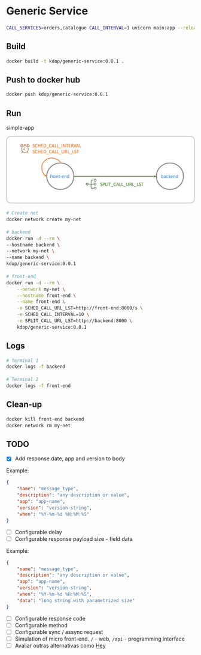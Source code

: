 # Generic Service

```bash
CALL_SERVICES=orders,catalogue CALL_INTERVAL=1 uvicorn main:app --reload
```

## Build

```bash
docker build -t kdop/generic-service:0.0.1 .
```

## Push to docker hub

```bash
docker push kdop/generic-service:0.0.1
```

## Run

simple-app

![simple app demo](../../../media/simul-shop-fb.png)

```bash
# Create net
docker network create my-net

# backend
docker run -d --rm \
--hostname backend \
--network my-net \
--name backend \
kdop/generic-service:0.0.1

# front-end
docker run -d --rm \
    --network my-net \
    --hostname front-end \
    --name front-end \
    -e SCHED_CALL_URL_LST=http://front-end:8000/s \
    -e SCHED_CALL_INTERVAL=10 \
    -e SPLIT_CALL_URL_LST=http://backend:8000 \
    kdop/generic-service:0.0.1
```

## Logs

```bash
# Terminal 1
docker logs -f backend

# Terminal 2
docker logs -f front-end
```

## Clean-up

```bash
docker kill front-end backend
docker network rm my-net
```

## TODO

- [x] Add response date, app and version to body

Example:

```json
{
    "name": "message_type",
    "description": "any description or value",
    "app": "app-name",
    "version": "version-string",
    "when": "%Y-%m-%d %H:%M:%S"
}
```

- [ ] Configurable delay
- [ ] Configurable response payload size - field data

Example:

```json
{
    "name": "message_type",
    "description": "any description or value",
    "app": "app-name",
    "version": "version-string",
    "when": "%Y-%m-%d %H:%M:%S",
    "data": "long string with parametrized size"
}
```

- [ ] Configurable response code
- [ ] Configurable method
- [ ] Configurable sync / assync request
- [ ] Simulation of micro front-end. `/` - web, `/api` - programming interface
- [ ] Avaliar outras alternativas como [Hey](https://github.com/rakyll/hey)
